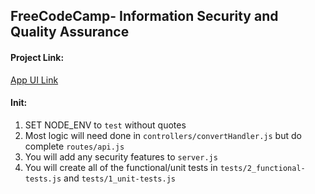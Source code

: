 **FreeCodeCamp**- Information Security and Quality Assurance
------



#### Project Link:


[App UI Link](https://fcc-metric-us-convertor-nmc.glitch.me/)


#### Init:

1) SET NODE_ENV to `test` without quotes
2) Most logic will need done in `controllers/convertHandler.js` but do complete `routes/api.js`
3) You will add any security features to `server.js`
4) You will create all of the functional/unit tests in `tests/2_functional-tests.js` and `tests/1_unit-tests.js`


